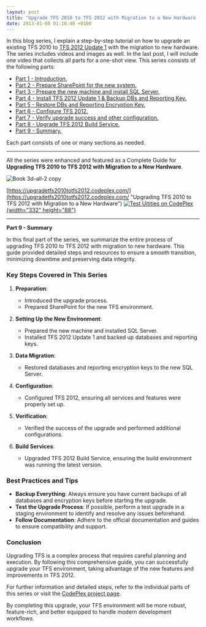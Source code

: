 ```yaml
---
layout: post
title: "Upgrade TFS 2010 to TFS 2012 with Migration to a New Hardware - Part 9 - Summary"
date: 2013-01-08 01:18:48 +0100
---
```


In this blog series, I explain a step-by-step tutorial on how to upgrade an existing TFS 2010 to [TFS 2012 Update 1](http://msdn.microsoft.com/en-us/vstudio/ff637362.aspx) with the migration to new hardware. The series includes videos and images as well. In the last post, I will include one video that collects all parts for a one-shot view. This series consists of the following parts:

- [Part 1 - Introduction.](https://mohamedradwan-devops.github.io/posts/upgrade-tfs-2010-to-tfs-2012-with-migration-to-a-new-hardware-series/ "Part 1 - Introduction.")
- [Part 2 - Prepare SharePoint for the new system.](https://mohamedradwan-devops.github.io/posts/upgrade-tfs-2010-to-tfs-2012-with-migration-to-a-new-hardware-part-2-prepare-sharepoint-for-the-new-system/ "Part 2 - Prepare SharePoint for the new system.")
- [Part 3 - Prepare the new machine and install SQL Server.](https://mohamedradwan-devops.github.io/posts/upgrade-tfs-2010-to-tfs-2012-with-migration-to-a-new-hardware-part-3-prepare-the-new-machine-and-install-sql-server/ "Part 3 - Prepare the new machine and install SQL Server.")
- [Part 4 - Install TFS 2012 Update 1 & Backup DBs and Reporting Key.](https://mohamedradwan-devops.github.io/posts/upgrade-tfs-2010-to-tfs-2012-with-migration-to-a-new-hardware-part-4-install-tfs-2012-update-1-backup-dbs-and-reporting-key/ "Part 4 - Install TFS 2012 Update 1 & Backup DBs and Reporting Key.")
- [Part 5 - Restore DBs and Reporting Encryption Key.](https://mohamedradwan-devops.github.io/posts/upgrade-tfs-2010-to-tfs-2012-with-migration-to-a-new-hardware-part-5-restore-dbs-and-reporting-encryption-key/ "Part 5 - Restore DBs and Reporting Encryption Key.")
- [Part 6 - Configure TFS 2012.](https://mohamedradwan-devops.github.io/posts/upgrade-tfs-2010-to-tfs-2012-with-migration-to-a-new-hardware-part-6-configure-tfs-2012/ "Part 6 - Configure TFS 2012.")
- [Part 7 - Verify upgrade success and other configuration.](https://mohamedradwan-devops.github.io/posts/upgrade-tfs-2010-to-tfs-2012-with-migration-to-a-new-hardware-part-7-verify-upgrade-success-and-other-configuration/ "Part 7 - Verify upgrade success and other configuration.")
- [Part 8 - Upgrade TFS 2012 Build Service.](https://mohamedradwan-devops.github.io/posts/upgrade-tfs-2010-to-tfs-2012-with-migration-to-a-new-hardware-part-8-upgrade-tfs-2012-build-service/ "Part 8 - Upgrade TFS 2012 Build Service.")
- [Part 9 - Summary.](https://mohamedradwan-devops.github.io/posts/upgrade-tfs-2010-to-tfs-2012-with-migration-to-a-new-hardware-part-9-summary/ "Part 9 - Summary.")

Each part consists of one or many sections as needed.

---

All the series were enhanced and featured as a Complete Guide for **Upgrading TFS 2010 to TFS 2012 with Migration to a New Hardware**.

![Book 3d-all-2 copy](https://mohamedradwan-devops.github.io/wp-content/uploads/2013/11/book-3d-all-2-copy.jpg)

[https://upgradetfs2010totfs2012.codeplex.com/](https://upgradetfs2010totfs2012.codeplex.com/ "Upgrading TFS 2010 to TFS 2012 with Migration to a New Hardware")
[![](https://mg2otq.sn2.livefilestore.com/y1mmcQSYrLWQ757Pb1cWnVdzrBuwKP3r3jPo9VnNct09pHE2cGb25cQr7MQNHyLZrBBfu2vzrT5z46XyIVYeKm9V_svUZwzlwAzOyU2_lcx_X_0Qs1Inh2pag/CodePlex.png?psid=1 "Test Uitities on CodePlex"){width="332" height="88"}](https://upgradetfs2010totfs2012.codeplex.com/ " Upgrading TFS 2010 to TFS 2012 with Migration to a New Hardware Guide")

---

**Part 9 - Summary**

In this final part of the series, we summarize the entire process of upgrading TFS 2010 to TFS 2012 with migration to new hardware. This guide provided detailed steps and resources to ensure a smooth transition, minimizing downtime and preserving data integrity.

### Key Steps Covered in This Series

1. **Preparation**:
    - Introduced the upgrade process.
    - Prepared SharePoint for the new TFS environment.

2. **Setting Up the New Environment**:
    - Prepared the new machine and installed SQL Server.
    - Installed TFS 2012 Update 1 and backed up databases and reporting keys.

3. **Data Migration**:
    - Restored databases and reporting encryption keys to the new SQL Server.

4. **Configuration**:
    - Configured TFS 2012, ensuring all services and features were properly set up.

5. **Verification**:
    - Verified the success of the upgrade and performed additional configurations.

6. **Build Services**:
    - Upgraded TFS 2012 Build Service, ensuring the build environment was running the latest version.

### Best Practices and Tips

- **Backup Everything**: Always ensure you have current backups of all databases and encryption keys before starting the upgrade.
- **Test the Upgrade Process**: If possible, perform a test upgrade in a staging environment to identify and resolve any issues beforehand.
- **Follow Documentation**: Adhere to the official documentation and guides to ensure compatibility and support.

### Conclusion

Upgrading TFS is a complex process that requires careful planning and execution. By following this comprehensive guide, you can successfully upgrade your TFS environment, taking advantage of the new features and improvements in TFS 2012. 

For further information and detailed steps, refer to the individual parts of this series or visit the [CodePlex project page](https://upgradetfs2010totfs2012.codeplex.com/ "Upgrading TFS 2010 to TFS 2012 with Migration to a New Hardware Guide").

By completing this upgrade, your TFS environment will be more robust, feature-rich, and better equipped to handle modern development workflows.

